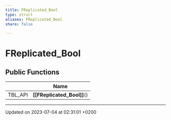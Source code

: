 ```yaml
---
title: FReplicated_Bool
type: struct
aliases: FReplicated_Bool
share: false

---
```


# FReplicated_Bool





## Public Functions

|                | Name           |
| -------------- | -------------- |
| TBL_API | **[[FReplicated_Bool]]**() |

-------------------------------

Updated on 2023-07-04 at 02:31:01 +0200